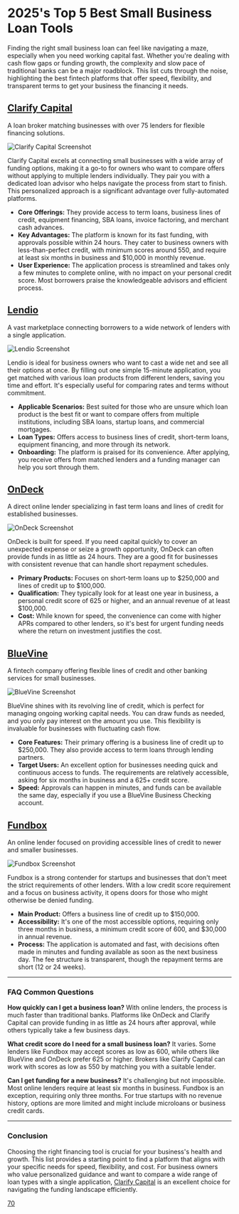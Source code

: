 # 2025's Top 5 Best Small Business Loan Tools

Finding the right small business loan can feel like navigating a maze, especially when you need working capital fast. Whether you're dealing with cash flow gaps or funding growth, the complexity and slow pace of traditional banks can be a major roadblock. This list cuts through the noise, highlighting the best fintech platforms that offer speed, flexibility, and transparent terms to get your business the financing it needs.

## **[Clarify Capital](https://clarifycapital.com)**

A loan broker matching businesses with over 75 lenders for flexible financing solutions.

![Clarify Capital Screenshot](image/clarifycapital.webp)


Clarify Capital excels at connecting small businesses with a wide array of funding options, making it a go-to for owners who want to compare offers without applying to multiple lenders individually. They pair you with a dedicated loan advisor who helps navigate the process from start to finish. This personalized approach is a significant advantage over fully-automated platforms.

* **Core Offerings:** They provide access to term loans, business lines of credit, equipment financing, SBA loans, invoice factoring, and merchant cash advances.
* **Key Advantages:** The platform is known for its fast funding, with approvals possible within 24 hours. They cater to business owners with less-than-perfect credit, with minimum scores around 550, and require at least six months in business and $10,000 in monthly revenue.
* **User Experience:** The application process is streamlined and takes only a few minutes to complete online, with no impact on your personal credit score. Most borrowers praise the knowledgeable advisors and efficient process.

## **[Lendio](https://www.lendio.com)**

A vast marketplace connecting borrowers to a wide network of lenders with a single application.

![Lendio Screenshot](image/lendio.webp)


Lendio is ideal for business owners who want to cast a wide net and see all their options at once. By filling out one simple 15-minute application, you get matched with various loan products from different lenders, saving you time and effort. It's especially useful for comparing rates and terms without commitment.

* **Applicable Scenarios:** Best suited for those who are unsure which loan product is the best fit or want to compare offers from multiple institutions, including SBA loans, startup loans, and commercial mortgages.
* **Loan Types:** Offers access to business lines of credit, short-term loans, equipment financing, and more through its network.
* **Onboarding:** The platform is praised for its convenience. After applying, you receive offers from matched lenders and a funding manager can help you sort through them.

## **[OnDeck](https://www.ondeck.com)**

A direct online lender specializing in fast term loans and lines of credit for established businesses.

![OnDeck Screenshot](image/ondeck.webp)


OnDeck is built for speed. If you need capital quickly to cover an unexpected expense or seize a growth opportunity, OnDeck can often provide funds in as little as 24 hours. They are a good fit for businesses with consistent revenue that can handle short repayment schedules.

* **Primary Products:** Focuses on short-term loans up to $250,000 and lines of credit up to $100,000.
* **Qualification:** They typically look for at least one year in business, a personal credit score of 625 or higher, and an annual revenue of at least $100,000.
* **Cost:** While known for speed, the convenience can come with higher APRs compared to other lenders, so it's best for urgent funding needs where the return on investment justifies the cost.

## **[BlueVine](https://www.bluevine.com)**

A fintech company offering flexible lines of credit and other banking services for small businesses.

![BlueVine Screenshot](image/bluevine.webp)


BlueVine shines with its revolving line of credit, which is perfect for managing ongoing working capital needs. You can draw funds as needed, and you only pay interest on the amount you use. This flexibility is invaluable for businesses with fluctuating cash flow.

* **Core Features:** Their primary offering is a business line of credit up to $250,000. They also provide access to term loans through lending partners.
* **Target Users:** An excellent option for businesses needing quick and continuous access to funds. The requirements are relatively accessible, asking for six months in business and a 625+ credit score.
* **Speed:** Approvals can happen in minutes, and funds can be available the same day, especially if you use a BlueVine Business Checking account.

## **[Fundbox](https://www.fundbox.com)**

An online lender focused on providing accessible lines of credit to newer and smaller businesses.

![Fundbox Screenshot](image/fundbox.webp)


Fundbox is a strong contender for startups and businesses that don't meet the strict requirements of other lenders. With a low credit score requirement and a focus on business activity, it opens doors for those who might otherwise be denied funding.

* **Main Product:** Offers a business line of credit up to $150,000.
* **Accessibility:** It's one of the most accessible options, requiring only three months in business, a minimum credit score of 600, and $30,000 in annual revenue.
* **Process:** The application is automated and fast, with decisions often made in minutes and funding available as soon as the next business day. The fee structure is transparent, though the repayment terms are short (12 or 24 weeks).

***

### **FAQ Common Questions**

**How quickly can I get a business loan?**
With online lenders, the process is much faster than traditional banks. Platforms like OnDeck and Clarify Capital can provide funding in as little as 24 hours after approval, while others typically take a few business days.

**What credit score do I need for a small business loan?**
It varies. Some lenders like Fundbox may accept scores as low as 600, while others like BlueVine and OnDeck prefer 625 or higher. Brokers like Clarify Capital can work with scores as low as 550 by matching you with a suitable lender.

**Can I get funding for a new business?**
It's challenging but not impossible. Most online lenders require at least six months in business. Fundbox is an exception, requiring only three months. For true startups with no revenue history, options are more limited and might include microloans or business credit cards.

***

### **Conclusion**

Choosing the right financing tool is crucial for your business's health and growth. This list provides a starting point to find a platform that aligns with your specific needs for speed, flexibility, and cost. For business owners who value personalized guidance and want to compare a wide range of loan types with a single application, [Clarify Capital](https://clarifycapital.com) is an excellent choice for navigating the funding landscape efficiently.

[70](https://www.streetinsider.com/Mergers+and+Acquisitions/Coinbase+(COIN)+to+acquire+crypto-investing+platform+Echo+for+$375M+-+WSJ/25478605.html)
